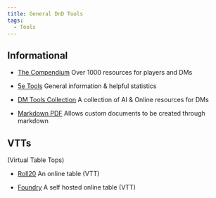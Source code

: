 ```yaml
---
title: General DnD Tools
tags:
  - Tools
---
```

## Informational

- [The Compendium](https://www.dnd-compendium.com/)
	Over 1000 resources for players and DMs

- [5e Tools](https://5e.tools/)
	General information & helpful statistics

- [DM Tools Collection](https://www.the-enchanted-scribe.com/dungeon-master-tools)
	A collection of AI & Online resources for DMs

- [Markdown PDF](https://homebrewery.naturalcrit.com/)
	Allows custom documents to be created through markdown

## VTTs
(Virtual Table Tops)

- [Roll20](https://roll20.net/)
	An online table (VTT)

- [Foundry](https://foundryvtt.com/)
	A self hosted online table (VTT)